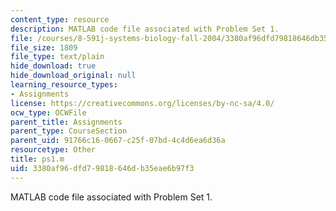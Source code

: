 ```yaml
---
content_type: resource
description: MATLAB code file associated with Problem Set 1.
file: /courses/8-591j-systems-biology-fall-2004/3380af96dfd79818646db35eae6b97f3_ps1.m
file_size: 1809
file_type: text/plain
hide_download: true
hide_download_original: null
learning_resource_types:
- Assignments
license: https://creativecommons.org/licenses/by-nc-sa/4.0/
ocw_type: OCWFile
parent_title: Assignments
parent_type: CourseSection
parent_uid: 91766c16-0667-c25f-07bd-4c4d6ea6d36a
resourcetype: Other
title: ps1.m
uid: 3380af96-dfd7-9818-646d-b35eae6b97f3
---
```

MATLAB code file associated with Problem Set 1.